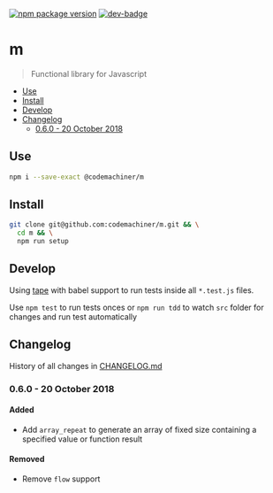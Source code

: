 [![npm package version](https://badge.fury.io/js/%40codemachiner%2Fm.svg)](https://badge.fury.io/js/%40codemachiner%2Fm)
[![dev-badge](https://david-dm.org/codemachiner/m/dev-status.svg)](https://david-dm.org/codemachiner/m?type=dev)

# m

> Functional library for Javascript

<!-- TOC depthFrom:2 depthTo:3 withLinks:1 updateOnSave:1 orderedList:0 -->

- [Use](#use)
- [Install](#install)
- [Develop](#develop)
- [Changelog](#changelog)
	- [0.6.0 - 20 October 2018](#060-20-october-2018)

<!-- /TOC -->

## Use

```bash
npm i --save-exact @codemachiner/m
```

## Install

```bash
git clone git@github.com:codemachiner/m.git && \
  cd m && \
  npm run setup
```

## Develop

Using [tape] with babel support to run tests inside all `*.test.js` files. 

[tape]: https://github.com/substack/tape

Use `npm test` to run tests onces or `npm run tdd` to watch `src` folder for changes and run test automatically 

## Changelog

History of all changes in [CHANGELOG.md](CHANGELOG.md)

### 0.6.0 - 20 October 2018

#### Added

- Add `array_repeat` to generate an array of fixed size containing a specified value or function result

#### Removed

- Remove `flow` support
